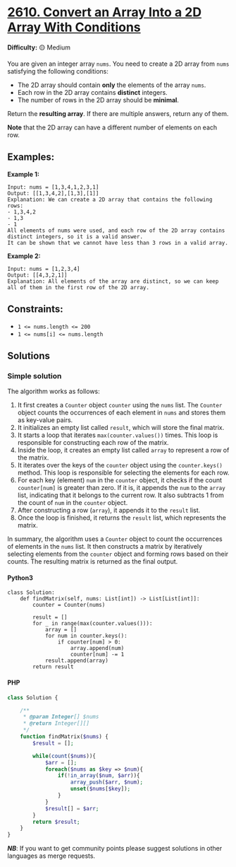 # [2610. Convert an Array Into a 2D Array With Conditions](https://leetcode.com/problems/convert-an-array-into-a-2d-array-with-conditions/)

**Difficulty:** :yellow_circle: Medium

You are given an integer array `nums`. You need to create a 2D array from `nums`
satisfying the following conditions:

- The 2D array should contain **only** the elements of the array `nums`.
- Each row in the 2D array contains **distinct** integers.
- The number of rows in the 2D array should be **minimal**.

Return the __resulting array__. If there are multiple answers, return any of them.

**Note** that the 2D array can have a different number of elements on each row.

## Examples:

**Example 1:**

```text
Input: nums = [1,3,4,1,2,3,1]
Output: [[1,3,4,2],[1,3],[1]]
Explanation: We can create a 2D array that contains the following rows:
- 1,3,4,2
- 1,3
- 1
All elements of nums were used, and each row of the 2D array contains distinct integers, so it is a valid answer.
It can be shown that we cannot have less than 3 rows in a valid array.
```

**Example 2:**

```text
Input: nums = [1,2,3,4]
Output: [[4,3,2,1]]
Explanation: All elements of the array are distinct, so we can keep all of them in the first row of the 2D array.
```

## Constraints:

- `1 <= nums.length <= 200`
- `1 <= nums[i] <= nums.length`


## Solutions

### Simple solution

The algorithm works as follows:

1. It first creates a `Counter` object `counter` using the `nums` list. The `Counter` object counts the occurrences of each element in `nums` and stores them as key-value pairs.
2. It initializes an empty list called `result`, which will store the final matrix.
3. It starts a loop that iterates `max(counter.values())` times. This loop is responsible for constructing each row of the matrix.
4. Inside the loop, it creates an empty list called `array` to represent a row of the matrix.
5. It iterates over the keys of the `counter` object using the `counter.keys()` method. This loop is responsible for selecting the elements for each row.
6. For each key (element) `num` in the `counter` object, it checks if the count `counter[num]` is greater than zero. If it is, it appends the `num` to the `array` list, indicating that it belongs to the current row. It also subtracts 1 from the count of `num` in the `counter` object.
7. After constructing a row (`array`), it appends it to the `result` list.
8. Once the loop is finished, it returns the `result` list, which represents the matrix.

In summary, the algorithm uses a `Counter` object to count the occurrences of elements in the `nums` list. It then constructs a matrix by iteratively selecting elements from the `counter` object and forming rows based on their counts. The resulting matrix is returned as the final output.

#### Python3

```python3
class Solution:
    def findMatrix(self, nums: List[int]) -> List[List[int]]:
        counter = Counter(nums)

        result = []
        for _ in range(max(counter.values())):
            array = []
            for num in counter.keys():
                if counter[num] > 0:
                    array.append(num)
                    counter[num] -= 1
            result.append(array)
        return result
```

#### PHP
```php
class Solution {

    /**
     * @param Integer[] $nums
     * @return Integer[][]
     */
    function findMatrix($nums) {
        $result = [];

        while(count($nums)){
            $arr = []; 	
            foreach($nums as $key => $num){
                if(!in_array($num, $arr)){
                    array_push($arr, $num);
                    unset($nums[$key]);
                }
            }
            $result[] = $arr;
        }
        return $result;
    }
}
```
***NB***: If you want to get community points please suggest solutions in other languages as merge requests.
